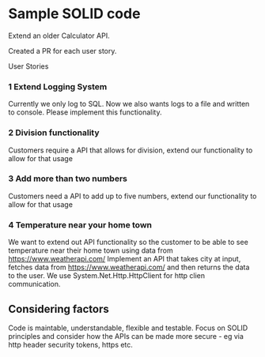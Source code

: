 # Sample SOLID code

Extend an older Calculator API. 

Created a PR for each user story.

User Stories

### 1 Extend Logging System
Currently we only log to SQL. Now we also wants logs to a file and written to console.
Please implement this functionality.

### 2 Division functionality
Customers require a API that allows for division, extend our functionality to allow for that usage

### 3 Add more than two numbers 
Customers need a API to add up to five numbers, extend our functionality to allow for that usage

### 4 Temperature near your home town
We want to extend out API functionality so the customer to be able to see temperature near their home town using data from https://www.weatherapi.com/ 
Implement an API that takes city at input, fetches data from https://www.weatherapi.com/ and then returns the data to the user.
We use System.Net.Http.HttpClient for http clien communication.

## Considering factors
Code is maintable, understandable, flexible and testable.
Focus on SOLID principles and consider how the APIs can be made more secure - eg via http header security tokens, https etc.

